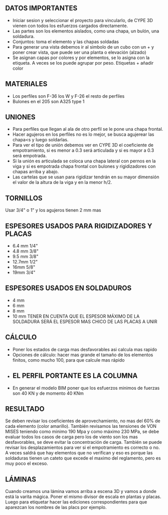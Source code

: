  ## DATOS IMPORTANTES

 - Iniciar sesion y seleccionar el proyecto para vincularlo, de CYPE 3D vienen con todos los esfuerzos cargados directamente.
 - Las partes son los elementos aislados, como una chapa, un bulón, una soldadura.
 - Conjuntos: toma el elemento y las chapas soldadas
 - Para generar una vista debemos ir al simbolo de un cubo con un + y poner crear vista, que puede ser una planta o elevación (alzado)
 - Se asignan capas por colores y por elementos, se lo asigna con la etiqueta. A veces se los puede agrupar por peso. Etiquetas + añadir color

## MATERIALES
 - Los perfiles son F-36 los W y F-26 el resto de perfiles
 - Bulones en el 205 son A325 type 1

## UNIONES 
 - Para perfiles que llegan al ala de otro perfil se le pone una chapa frontal.
 - Hacer agujeros en los perfiles no es lo mejor, se busca agujerear las chapa<s y luego soldarlas.
 - Para ver el tipo de unión debemos ver en CYPE 3D el coeficiente de empotramiento, si es menor a 0.3 será articulada y si es mayor a 0.3 será empotrada.
 - Si la unión es articulada se coloca una chapa lateral con pernos en la viga y si es empotrada chapa frontal con bulones y rigidizadores con chapas arriba y abajo.
 - Las cartelas que se usan para rigidizar tendrán en su mayor dimensión el valor de la altura de la viga y en la menor h/2.

## TORNILLOS
Usar 3/4" o 1" y los agujeros tienen 2 mm mas
 
 ## ESPESORES USADOS PARA RIGIDIZADORES Y PLACAS
 -  6.4 mm 1/4"
 -  4.8 mm 3/8"
 -  9.5 mm 3/8"
 - 12.7mm 1/2"
 - 16mm 5/8"
 - 19mm 3/4"

 ## ESPESORES USADOS EN SOLDADUROS
  - 4 mm
  - 6 mm
  - 8 mm
  - 10 mm
TENER EN CUENTA QUE EL ESPESOR MÁXIMO DE LA SOLDADURA SERÁ EL ESPESOR MAS CHICO DE LAS PLACAS A UNIR

 ## CÁLCULO
  - Poner los estados de carga mas desfavorables asi calcula mas rapido
  - Opciones de cálculo: hacer mas grande el tamaño de los elementos finitos, como mucho 100, para que calcule mas rápido
  - ## EL PERFIL PORTANTE ES LA COLUMNA
  - En generar el modelo BIM poner que los esfuerzos minimos de fuerzas son 40 KN y de momento 40 KNm

 ## RESULTADO 
 Se deben revisar los coeficientes de aprovechamiento, no mas del 60% de cada elemento (color amarillo). También revisamos las tensiones de VON MISES teniendo como minimo 190 Mpa y como máximo 230 MPa, se debe evaluar todos los casos de carga pero los de viento son los mas desfavorables, se deve evitar la concentración de carga.
 También se puede revisar los desplazamientos para ver si el empotramiento es correcto o no.
 A veces saldrá que hay elementos que no verifican y eso es porque las soldaduras tienen un cateto que excede el maximo del reglamento, pero es muy poco el exceso. 

  ## LÁMINAS
  Cuando creamos una lámina vamos arriba a escena 3D y vamos a donde está la varita mágica. Poner el mismo divisor de escala en plantas y placas. Luego para etiquetar hacer las ediciones correspondientes para que aparezcan los nombres de las placs por ejemplo.

